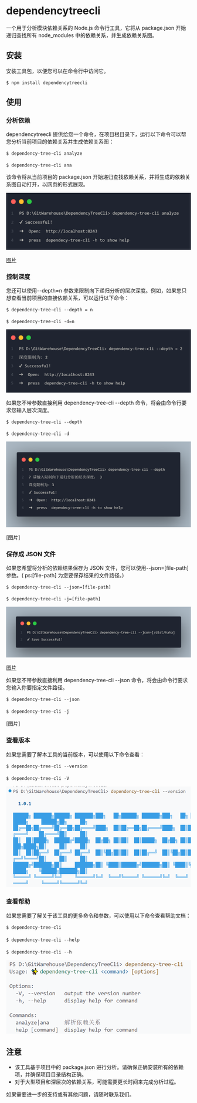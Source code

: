 <!-- ---
sidebar: auto
--- -->

# dependencytreecli

一个用于分析模块依赖关系的 Node.js 命令行工具，它将从 package.json 开始递归查找所有 node_modules 中的依赖关系，并生成依赖关系图。

## 安装

安装工具包，以便您可以在命令行中访问它。

```
$ npm install dependencytreecli
```

## 使用

### 分析依赖

dependencytreecli 提供给您一个命令，在项目根目录下，运行以下命令可以帮您分析当前项目的依赖关系并生成依赖关系图：

```
$ dependency-tree-cli analyze

$ dependency-tree-cli ana
```

该命令将从当前项目的 package.json 开始递归查找依赖关系，并将生成的依赖关系图自动打开，以网页的形式展现。

![Alt text](/assets/ana.png)

[图片](最终展示的网页)

### 控制深度

您还可以使用--depth=n 参数来限制向下递归分析的层次深度。例如，如果您只想查看当前项目的直接依赖关系，可以运行以下命令：

```
$ dependency-tree-cli --depth = n

$ dependency-tree-cli -d=n
```

![Alt text](/assets/depth1.png)

如果您不带参数直接利用 dependency-tree-cli --depth 命令，将会由命令行要求您输入层次深度。

```
$ dependency-tree-cli --depth

$ dependency-tree-cli -d
```

![Alt text](/assets/depth2.png)

[图片]

### 保存成 JSON 文件

如果您希望将分析的依赖结果保存为 JSON 文件，您可以使用--json=[file-path]参数。( ps:[file-path] 为您要保存结果的文件路径。)

```
$ dependency-tree-cli --json=[file-path]

$ dependency-tree-cli -j=[file-path]
```

![Alt text](/assets/save1.png)

[图片](最终生成的东西)

如果您不带参数直接利用 dependency-tree-cli --json 命令，将会由命令行要求您输入你要指定文件路径。

```js
$ dependency-tree-cli --json

$ dependency-tree-cli -j
```

[图片]

### 查看版本

如果您需要了解本工具的当前版本，可以使用以下命令查看：

```js
$ dependency-tree-cli --version

$ dependency-tree-cli -V
```

![Alt text](/assets/version.png)

### 查看帮助

如果您需要了解关于该工具的更多命令和参数，可以使用以下命令查看帮助文档：

```js
$ dependency-tree-cli

$ dependency-tree-cli --help

$ dependency-tree-cli --h
```

![Alt text](/assets/help.png)

## 注意

- 该工具基于项目中的 package.json 进行分析。请确保正确安装所有的依赖项，并确保项目目录结构正确。
- 对于大型项目和深层次的依赖关系，可能需要更长时间来完成分析过程。

如果需要进一步的支持或有其他问题，请随时联系我们。
